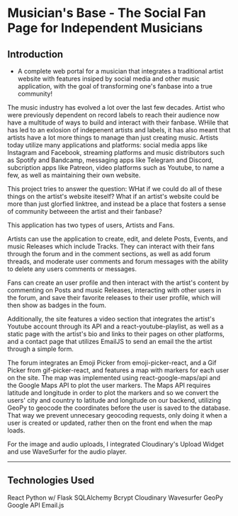 # Musician's Base - The Social Fan Page for Independent Musicians

## Introduction

- A complete web portal for a musician that integrates a traditional artist website with features insiped by social media and other music application, with the goal of transforming one's fanbase into a true community!

The music industry has evolved a lot over the last few decades. Artist who were previously dependent on record labels to reach their audience now have a multitude of ways to build and interact with their fanbase. WHile that has led to an exlosion of indepenent artists and labels, it has also meant that artists have a lot more things to manage than just creating music. Artists today utilize many applications and platforms: social media apps like Instagram and Facebook, streaming platforms and music distributors such as Spotify and Bandcamp, messaging apps like Telegram and Discord, subcription apps like Patreon, video platforms such as Youtube, to name a few, as well as maintaining their own website.

This project tries to answer the question: WHat if we could do all of these things on the artist's website iteself? What if an artist's website could be more than just glorfied linktree, and instead be a place that fosters a sense of community betweeen the artist and their fanbase?

This application has two types of users, Artists and Fans.

Artists can use the application to create, edit, and delete Posts, Events, and music Releases which include Tracks.
They can interact with their fans through the forum and in the comment sections, as well as add forum threads, and moderate user comments and forum messages with the ability to delete any users comments or messages.

Fans can create an user profile and then interact with the artist's content by commenting on Posts and music Releases, interacting with other users in the forum, and save their favorite releases to their user profile, which will then show as badges in the foum.

Additionally, the site features a video section that integrates the artist's Youtube account through its API and a react-youtube-playlist, as well as a static page with the artist's bio and links to their pages on other platforms, and a contact page that utilizes EmailJS to send an email the the artist through a simple form.

The forum integrates an Emoji Picker from emoji-picker-react, and a Gif Picker from gif-picker-react, and features a map with markers for each user on the site.
The map was implemented using react-google-maps/api and the Google Maps API to plot the user markers.
The Maps API requires latitude and longitude in order to plot the markers and so we convert the users' city and country to latitude and longitude on our backend, utilizing GeoPy to geocode the coordinates before the user is saved to the database. That way we prevent unnecesary geocoding requests, only doing it when a user is created or updated, rather then on the front end when the map loads.

For the image and audio uploads, I integrated Cloudinary's Upload Widget and use WaveSurfer for the audio player.

---

## Technologies Used

React
Python w/ Flask
SQLAlchemy
Bcrypt
Cloudinary
Wavesurfer
GeoPy
Google API
Email.js

